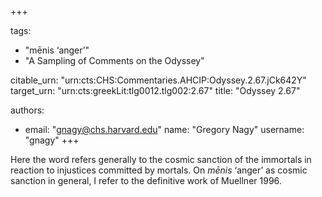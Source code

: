 +++

tags:
- "mēnis ‘anger’"
- "A Sampling of Comments on the Odyssey"

citable_urn: "urn:cts:CHS:Commentaries.AHCIP:Odyssey.2.67.jCk642Y"
target_urn: "urn:cts:greekLit:tlg0012.tlg002:2.67"
title: "Odyssey 2.67"

authors:
- email: "gnagy@chs.harvard.edu"
  name: "Gregory Nagy"
  username: "gnagy"
+++

<p>Here the word refers generally to the cosmic sanction of the immortals in reaction to injustices committed by mortals. On <em>mēnis</em> ‘anger’ as cosmic sanction in general, I refer to the definitive work of Muellner 1996. </p>